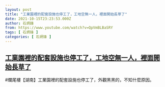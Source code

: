 ```yaml
---
layout: post
title: "工業園裡的配套設施也停工了，工地空無一人，裡面開始長草了"
date: 2021-10-15T23:23:53.000Z
author: 石炳鋒
from: https://www.youtube.com/watch?v=QpVmBLBaSRY
tags: [ 石炳锋 ]
categories: [ 石炳锋 ]
---
```

<!--1634340233000-->
[工業園裡的配套設施也停工了，工地空無一人，裡面開始長草了](https://www.youtube.com/watch?v=QpVmBLBaSRY)
------

<div>
#爛尾樓【湖南】工業園裡的配套設施也停工了，外觀黑黑的，不知什麼原因。
</div>
